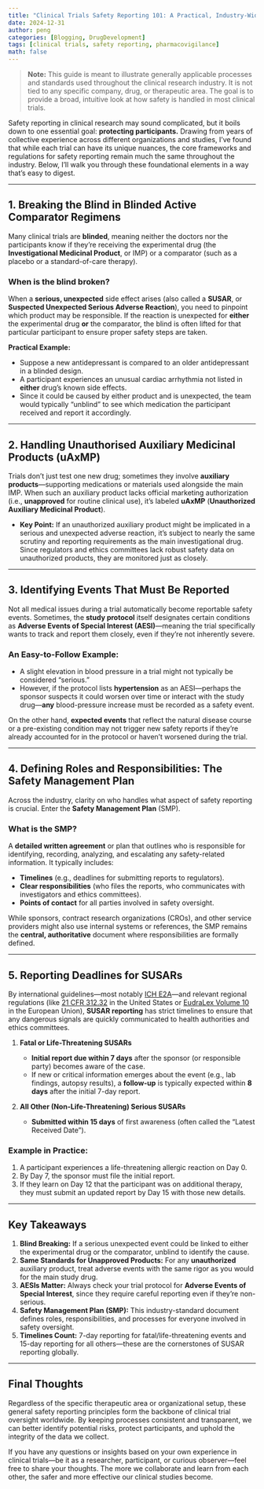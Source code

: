 ```yaml
---
title: "Clinical Trials Safety Reporting 101: A Practical, Industry-Wide Overview"
date: 2024-12-31
author: peng
categories: [Blogging, DrugDevelopment]
tags: [clinical trials, safety reporting, pharmacovigilance]
math: false
---
```



> **Note:** This guide is meant to illustrate generally applicable processes and standards used throughout the clinical research industry. It is not tied to any specific company, drug, or therapeutic area. The goal is to provide a broad, intuitive look at how safety is handled in most clinical trials.

Safety reporting in clinical research may sound complicated, but it boils down to one essential goal: **protecting participants.** Drawing from years of collective experience across different organizations and studies, I’ve found that while each trial can have its unique nuances, the core frameworks and regulations for safety reporting remain much the same throughout the industry. Below, I’ll walk you through these foundational elements in a way that’s easy to digest.

---

## 1. Breaking the Blind in Blinded Active Comparator Regimens

Many clinical trials are **blinded**, meaning neither the doctors nor the participants know if they’re receiving the experimental drug (the **Investigational Medicinal Product**, or IMP) or a comparator (such as a placebo or a standard-of-care therapy).

### When is the blind broken?
When a **serious, unexpected** side effect arises (also called a **SUSAR**, or **Suspected Unexpected Serious Adverse Reaction**), you need to pinpoint which product may be responsible. If the reaction is unexpected for **either** the experimental drug **or** the comparator, the blind is often lifted for that particular participant to ensure proper safety steps are taken.

**Practical Example:**
- Suppose a new antidepressant is compared to an older antidepressant in a blinded design.
- A participant experiences an unusual cardiac arrhythmia not listed in **either** drug’s known side effects.
- Since it could be caused by either product and is unexpected, the team would typically “unblind” to see which medication the participant received and report it accordingly.

---

## 2. Handling Unauthorised Auxiliary Medicinal Products (uAxMP)

Trials don’t just test one new drug; sometimes they involve **auxiliary products**—supporting medications or materials used alongside the main IMP. When such an auxiliary product lacks official marketing authorization (i.e., **unapproved** for routine clinical use), it’s labeled **uAxMP** (**Unauthorized Auxiliary Medicinal Product**).

- **Key Point:** If an unauthorized auxiliary product might be implicated in a serious and unexpected adverse reaction, it’s subject to nearly the same scrutiny and reporting requirements as the main investigational drug. Since regulators and ethics committees lack robust safety data on unauthorized products, they are monitored just as closely.

---

## 3. Identifying Events That Must Be Reported

Not all medical issues during a trial automatically become reportable safety events. Sometimes, the **study protocol** itself designates certain conditions as **Adverse Events of Special Interest (AESI)**—meaning the trial specifically wants to track and report them closely, even if they’re not inherently severe.

### An Easy-to-Follow Example:
- A slight elevation in blood pressure in a trial might not typically be considered “serious.”  
- However, if the protocol lists **hypertension** as an AESI—perhaps the sponsor suspects it could worsen over time or interact with the study drug—**any** blood-pressure increase must be recorded as a safety event.

On the other hand, **expected events** that reflect the natural disease course or a pre-existing condition may not trigger new safety reports if they’re already accounted for in the protocol or haven’t worsened during the trial.

---

## 4. Defining Roles and Responsibilities: The Safety Management Plan

Across the industry, clarity on who handles what aspect of safety reporting is crucial. Enter the **Safety Management Plan** (SMP).

### What is the SMP?
A **detailed written agreement** or plan that outlines who is responsible for identifying, recording, analyzing, and escalating any safety-related information. It typically includes:

- **Timelines** (e.g., deadlines for submitting reports to regulators).
- **Clear responsibilities** (who files the reports, who communicates with investigators and ethics committees).
- **Points of contact** for all parties involved in safety oversight.

While sponsors, contract research organizations (CROs), and other service providers might also use internal systems or references, the SMP remains the **central, authoritative** document where responsibilities are formally defined.

---

## 5. Reporting Deadlines for SUSARs

By international guidelines—most notably [ICH E2A](https://database.ich.org/sites/default/files/E2A_Guideline.pdf)—and relevant regional regulations (like [21 CFR 312.32](https://www.ecfr.gov/current/title-21/chapter-I/subchapter-D/part-312) in the United States or [EudraLex Volume 10](https://health.ec.europa.eu/medicinal-products/eudralex/eudralex-volume-10_en) in the European Union), **SUSAR reporting** has strict timelines to ensure that any dangerous signals are quickly communicated to health authorities and ethics committees.

1. **Fatal or Life-Threatening SUSARs**  
   - **Initial report due within 7 days** after the sponsor (or responsible party) becomes aware of the case.  
   - If new or critical information emerges about the event (e.g., lab findings, autopsy results), a **follow-up** is typically expected within **8 days** after the initial 7-day report.

2. **All Other (Non-Life-Threatening) Serious SUSARs**  
   - **Submitted within 15 days** of first awareness (often called the “Latest Received Date”).

### Example in Practice:
1. A participant experiences a life-threatening allergic reaction on Day 0.  
2. By Day 7, the sponsor must file the initial report.  
3. If they learn on Day 12 that the participant was on additional therapy, they must submit an updated report by Day 15 with those new details.

---

## Key Takeaways

1. **Blind Breaking:** If a serious unexpected event could be linked to either the experimental drug or the comparator, unblind to identify the cause.  
2. **Same Standards for Unapproved Products:** For any **unauthorized** auxiliary product, treat adverse events with the same rigor as you would for the main study drug.  
3. **AESIs Matter:** Always check your trial protocol for **Adverse Events of Special Interest**, since they require careful reporting even if they’re non-serious.  
4. **Safety Management Plan (SMP):** This industry-standard document defines roles, responsibilities, and processes for everyone involved in safety oversight.  
5. **Timelines Count:** 7-day reporting for fatal/life-threatening events and 15-day reporting for all others—these are the cornerstones of SUSAR reporting globally.

---

## Final Thoughts

Regardless of the specific therapeutic area or organizational setup, these general safety reporting principles form the backbone of clinical trial oversight worldwide. By keeping processes consistent and transparent, we can better identify potential risks, protect participants, and uphold the integrity of the data we collect.

If you have any questions or insights based on your own experience in clinical trials—be it as a researcher, participant, or curious observer—feel free to share your thoughts. The more we collaborate and learn from each other, the safer and more effective our clinical studies become.

